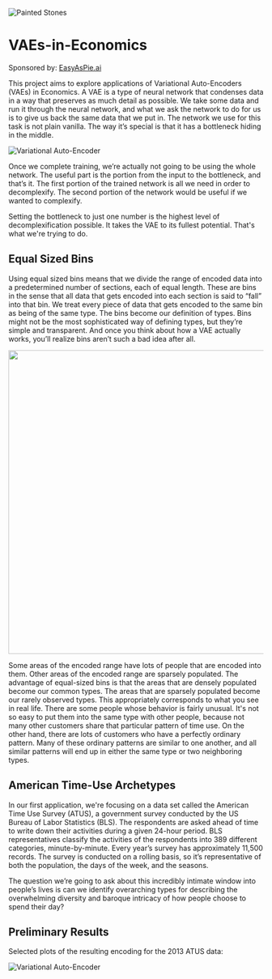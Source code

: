 ![Painted Stones](Resources/PaintedStones.png)

# VAEs-in-Economics
Sponsored by: [EasyAsPie.ai](http://easyaspie.ai/home)

This project aims to explore applications of Variational Auto-Encoders (VAEs) in Economics. A VAE is a type of neural network that condenses data in a way that preserves as much detail as possible. We take some data and run it through the neural network, and what we ask the network to do for us is to give us back the same data that we put in. The network we use for this task is not plain vanilla. The way it’s special is that it has a bottleneck hiding in the middle.

![Variational Auto-Encoder](Resources/VAE.png)

Once we complete training, we’re actually not going to be using the whole network. The useful part is the portion from the input to the bottleneck, and that’s it. The first portion of the trained network is all we need in order to decomplexify. The second portion of the network would be useful if we wanted to complexify.

Setting the bottleneck to just one number is the highest level of decomplexification possible. It takes the VAE to its fullest potential. That's what we're trying to do.

## Equal Sized Bins 

Using equal sized bins means that we divide the range of encoded data into a predetermined number of sections, each of equal length. These are bins in the sense that all data that gets encoded into each section is said to “fall” into that bin. We treat every piece of data that gets encoded to the same bin as being of the same type. The bins become our definition of types. Bins might not be the most sophisticated way of defining types, but they’re simple and transparent. And once you think about how a VAE actually works, you’ll realize bins aren’t such a bad idea after all.

<p align="center">
<img src="Resources/EqualSizedBins.png" width="600">
</p>

Some areas of the encoded range have lots of people that are encoded into them. Other areas of the encoded range are sparsely populated. The advantage of equal-sized bins is that the areas that are densely populated become our common types. The areas that are sparsely populated become our rarely observed types. This appropriately corresponds to what you see in real life. There are some people whose behavior is fairly unusual. It's not so easy to put them into the same type with other people, because not many other customers share that particular pattern of time use. On the other hand, there are lots of customers who have a perfectly ordinary pattern. Many of these ordinary patterns are similar to one another, and all similar patterns will end up in either the same type or two neighboring types.


## American Time-Use Archetypes

In our first application, we're focusing on a data set called the American Time Use Survey (ATUS), a government survey conducted by the US Bureau of Labor Statistics (BLS). The respondents are asked ahead of time to write down their activities during a given 24-hour period. BLS representatives classify the activities of the respondents into 389 different categories, minute-by-minute. Every year’s survey has approximately 11,500 records. The survey is conducted on a rolling basis, so it’s representative of both the population, the days of the week, and the seasons. 

The question we’re going to ask about this incredibly intimate window into people’s lives is can we identify overarching types for describing the overwhelming diversity and baroque intricacy of how people choose to spend their day?

## Preliminary Results 

Selected plots of the resulting encoding for the 2013 ATUS data:

![Variational Auto-Encoder](https://github.com/yaniv256/VAEs-in-Economics/blob/master/Resources/plot_type_dist.png?raw=true)

